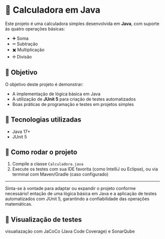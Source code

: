 # 📱 Calculadora em Java

Este projeto é uma calculadora simples desenvolvida em **Java**, com suporte às quatro operações básicas:

- ➕ Soma
- ➖ Subtração
- ✖️ Multiplicação
- ➗ Divisão

## 🎯 Objetivo

O objetivo deste projeto é demonstrar:

- A implementação de lógica básica em Java
- A utilização de **JUnit 5** para criação de testes automatizados
- Boas práticas de programação e testes em projetos simples

## 🧪 Tecnologias utilizadas

- Java 17+
- JUnit 5

## 🚀 Como rodar o projeto

1. Compile a classe `Calculadora.java`
2. Execute os testes com sua IDE favorita (como IntelliJ ou Eclipse), ou via terminal com Maven/Gradle (caso configurado)

---

Sinta-se à vontade para adaptar ou expandir o projeto conforme necessário!
entação de uma lógica básica em Java e a aplicação de testes automatizados com JUnit 5, garantindo a confiabilidade das operações matemáticas.

## 👀 Visualização de testes
visualiazação com JaCoCo (Java Code Coverage) e SonarQube